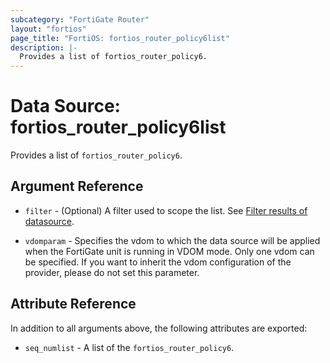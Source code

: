 ```yaml
---
subcategory: "FortiGate Router"
layout: "fortios"
page_title: "FortiOS: fortios_router_policy6list"
description: |-
  Provides a list of fortios_router_policy6.
---
```


# Data Source: fortios_router_policy6list
Provides a list of `fortios_router_policy6`.

## Argument Reference

* `filter` - (Optional) A filter used to scope the list. See [Filter results of datasource](https://registry.terraform.io/providers/poroping/fortios/latest/docs/guides/fgt_filter).

* `vdomparam` - Specifies the vdom to which the data source will be applied when the FortiGate unit is running in VDOM mode. Only one vdom can be specified. If you want to inherit the vdom configuration of the provider, please do not set this parameter.

## Attribute Reference

In addition to all arguments above, the following attributes are exported:

* `seq_numlist` -  A list of the `fortios_router_policy6`.
